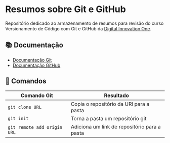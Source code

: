 
# Resumos sobre Git e GitHub

Repositório dedicado ao armazenamento de resumos para revisão do curso Versionamento de Código com Git e GitHub da [Digital Innovation One](https://web.dio.me/).

## 📚 Documentação
- [Documentação Git](https://git-scm.com/doc)
- [Documentação GitHub](https://docs.github.com/)

## 📓 Comandos
| Comando Git | Resultado |
| ----|----|
|```git clone URL``` | Copia o repositório da URl para a pasta|
| ```git init``` | Torna a pasta um repositório git|
| ```git remote add origin URL``` | Adiciona um link de repositório para a pasta|